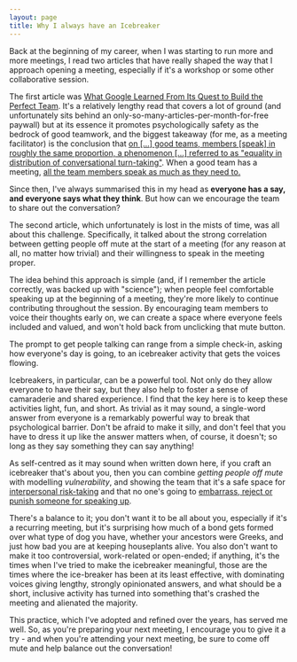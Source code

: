 ```yaml
---
layout: page
title: Why I always have an Icebreaker
---
```


Back at the beginning of my career, when I was starting to run more and more meetings, I read two articles that have really shaped the way
that I approach opening a meeting, especially if it's a workshop or some other collaborative session.

The first article was [What Google Learned From Its Quest to Build the Perfect Team](https://www.nytimes.com/2016/02/28/magazine/what-google-learned-from-its-quest-to-build-the-perfect-team.htm).
It's a relatively lengthy read that covers a lot of ground (and unfortunately sits behind an only-so-many-articles-per-month-for-free paywall) but at its essence it promotes psychologically safety as the
bedrock of good teamwork, and the biggest takeaway (for me, as a meeting facilitator) is the conclusion that [on \[...\] good teams, members \[speak\] in roughly the same proportion, a phenomenon \[...\] referred to as "equality in distribution of conversational turn-taking"](https://www.nytimes.com/2016/02/28/magazine/what-google-learned-from-its-quest-to-build-the-perfect-team.html#:~:text=on%20the%20good%20teams%2C%20members%20spoke%20in%20roughly%20the%20same%20proportion%2C%20a%20phenomenon%20the%20researchers%20referred%20to%20as%20%E2%80%98%E2%80%98equality%20in%20distribution%20of%20conversational%20turn%2Dtaking.%E2%80%99%E2%80%99). When a good team has a meeting, [all the team members speak as much as they need to.](https://www.nytimes.com/2016/02/28/magazine/what-google-learned-from-its-quest-to-build-the-perfect-team.html#:~:text=all%20the%20team%20members%20speak%20as%20much%20as%20they%20need%20to.)

Since then, I've always summarised this in my head as **everyone has a say, and everyone says what they think**. But how can we encourage the team to share out the conversation?

The second article, which unfortunately is lost in the mists of time, was all about this challenge. Specifically, it talked about the strong correlation between getting people off mute at the start of a meeting (for any reason at all, no matter how trivial) and their willingness to speak in the meeting proper.

The idea behind this approach is simple (and, if I remember the article correctly, was backed up with "science"); when people feel comfortable speaking up at the beginning of a meeting, they're more likely to continue contributing throughout the session. By encouraging team members to voice their thoughts early on, we can create a space where everyone feels included and valued, and won't hold back from unclicking that mute button.

The prompt to get people talking can range from a simple check-in, asking how everyone's day is going, to an icebreaker activity that gets the voices flowing.

Icebreakers, in particular, can be a powerful tool. Not only do they allow everyone to have their say, but they also help to foster a sense of camaraderie and shared experience. I find that the key here is to keep these activities light, fun, and short. As trivial as it may sound, a single-word answer from everyone is a remarkably powerful way to break that psychological barrier. Don't be afraid to make it silly, and don't feel that you have to dress it up like the answer matters when, of course, it doesn't; so long as they say something they can say anything!

As self-centred as it may sound when written down here, if you craft an icebreaker that's about you, then you can combine _getting people off mute_ with modelling _vulnerability_, and showing the team that it's a safe space for [interpersonal risk-taking](https://www.nytimes.com/2016/02/28/magazine/what-google-learned-from-its-quest-to-build-the-perfect-team.htm) and that no one's going to [embarrass, reject or punish someone for speaking up](https://www.nytimes.com/2016/02/28/magazine/what-google-learned-from-its-quest-to-build-the-perfect-team.htm).

There's a balance to it; you don't want it to be all about you, especially if it's a recurring meeting, but it's surprising how much of a bond gets formed over what type of dog you have, whether your ancestors were Greeks, and just how bad you are at keeping houseplants alive. You also don't want to make it too controversial, work-related or open-ended; if anything, it's the times when I've tried to make the icebreaker meaningful, those are the times where the ice-breaker has been at its least effective, with dominating voices giving lengthy, strongly opinionated answers, and what should be a short, inclusive activity has turned into something that's crashed the meeting and alienated the majority.

This practice, which I've adopted and refined over the years, has served me well. So, as you're preparing your next meeting, I encourage you to give it a try - and when you're attending your next meeting, be sure to come off mute and help balance out the conversation!

